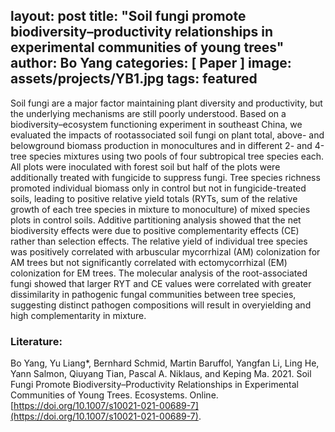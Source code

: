 ﻿layout: post
title:  "Soil fungi promote biodiversity–productivity relationships in experimental communities of young trees"
author: Bo Yang
categories: [ Paper ]
image: assets/projects/YB1.jpg
tags: featured
---

Soil fungi are a major factor maintaining plant diversity and productivity, but the underlying mechanisms are still poorly understood. Based on a biodiversity–ecosystem functioning experiment in southeast China, we evaluated the impacts of rootassociated soil fungi on plant total, above- and belowground biomass production in monocultures and in different 2- and 4-tree species mixtures using two pools of four subtropical tree species each. All plots were inoculated with forest soil but half of the plots were additionally treated with fungicide to suppress fungi. Tree species richness promoted individual biomass only in control but not in fungicide-treated soils, leading to positive relative yield totals (RYTs, sum of the relative growth of each tree species in mixture to monoculture) of mixed species plots in control soils. Additive partitioning analysis showed that the net biodiversity effects were due to positive complementarity effects (CE) rather than selection effects. The relative yield of individual tree species was positively correlated with arbuscular mycorrhizal (AM) colonization for AM trees but not significantly correlated with ectomycorrhizal (EM) colonization for EM trees. The molecular analysis of the root-associated fungi showed that larger RYT and CE values were correlated with greater dissimilarity in pathogenic fungal communities between tree species, suggesting distinct pathogen compositions will result in overyielding and high complementarity in mixture.

### Literature:
Bo Yang, Yu Liang*, Bernhard Schmid, Martin Baruffol, Yangfan Li, Ling He, Yann Salmon, Qiuyang Tian, Pascal A. Niklaus, and Keping Ma. 2021. Soil Fungi Promote Biodiversity–Productivity Relationships in Experimental Communities of Young Trees. Ecosystems. Online. [https://doi.org/10.1007/s10021-021-00689-7](https://doi.org/10.1007/s10021-021-00689-7). 
